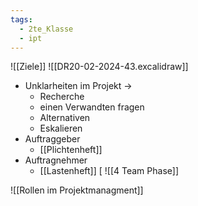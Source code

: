 ```yaml
---
tags:
  - 2te_Klasse
  - ipt
---
```

![[Ziele]]
![[DR20-02-2024-43.excalidraw]]
- Unklarheiten im Projekt →
	- Recherche
	- einen Verwandten fragen
	- Alternativen 
	- Eskalieren
- Auftraggeber
	- [[Plichtenheft]]
- Auftragnehmer
	- [[Lastenheft]]
[
![[4 Team Phase]]

![[Rollen im Projektmanagment]]